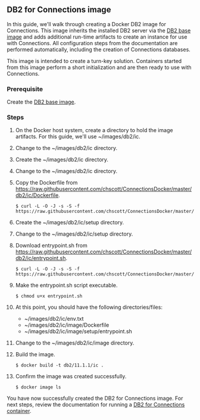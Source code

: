 ## DB2 for Connections image

In this guide, we'll walk through creating a Docker DB2 image for Connections. This image inherits the installed DB2 server
via the [DB2 base image](db2_base.md) and adds additional run-time artifacts to create an instance for use with 
Connections. All configuration steps from the documentation are performed automatically, including the creation of 
Connections databases.

This image is intended to create a turn-key solution. Containers started from this image perform a short initialization and
are then ready to use with Connections.

### Prerequisite

Create the [DB2 base image](db2_base.md).

### Steps

1. On the Docker host system, create a directory to hold the image artifacts. For this guide, we'll use ~/images/db2/ic.

2. Change to the ~/images/db2/ic directory.
   
3. Create the ~/images/db2/ic directory.

4. Change to the ~/images/db2/ic directory.
   
5. Copy the Dockerfile from https://raw.githubusercontent.com/chscott/ConnectionsDocker/master/db2/ic/Dockerfile. 

   ```
   $ curl -L -O -J -s -S -f https://raw.githubusercontent.com/chscott/ConnectionsDocker/master/db2/ic/Dockerfile
   ```  
   
6. Create the ~/images/db2/ic/setup directory.
   
7. Change to the ~/images/db2/ic/setup directory.
   
8. Download entrypoint.sh from https://raw.githubusercontent.com/chscott/ConnectionsDocker/master/db2/ic/entrypoint.sh.

   ```
   $ curl -L -O -J -s -S -f https://raw.githubusercontent.com/chscott/ConnectionsDocker/master/db2/ic/entrypoint.sh
   ```

9. Make the entrypoint.sh script executable.

   ```
   $ chmod u+x entrypoint.sh
   ```
   
10. At this point, you should have the following directories/files:

    - ~/images/db2/ic/env.txt
    - ~/images/db2/ic/image/Dockerfile
    - ~/images/db2/ic/image/setup/entrypoint.sh
   
11. Change to the ~/images/db2/ic/image directory.

12. Build the image.

    ```
    $ docker build -t db2/11.1.1/ic .
    ```
    
13. Confirm the image was created successfully.

    ```
    $ docker image ls
    ```
    
You have now successfully created the DB2 for Connections image. For next steps, review the documentation for running a 
[DB2 for Connections container](../containers/db2_ic.md).